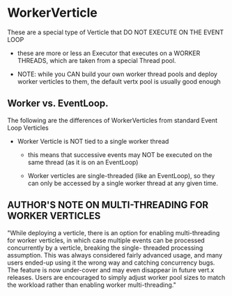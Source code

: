# WorkerVerticle 
These are a special type of Verticle that DO NOT EXECUTE ON THE EVENT LOOP
- these are more or less an Executor that executes on a WORKER THREADS, which 
are taken from a special Thread pool. 

- NOTE: while you CAN build your own worker thread pools and deploy worker verticles to them, 
the default vertx pool is usually good enough

## Worker vs. EventLoop. 
The following are the differences of WorkerVerticles from standard
Event Loop Verticles
- Worker Verticle is NOT tied to a single worker thread
    - this means that successive events may NOT be executed on the same thread 
    (as it is on an EventLoop)
    
    - Worker verticles are single-threaded (like an EventLoop), so they can only be accessed
    by a single worker thread at any given time. 
    
## AUTHOR'S NOTE ON MULTI-THREADING FOR WORKER VERTICLES
"While deploying a verticle, there is an option for enabling multi-threading for worker verticles, 
in which case multiple events can be processed concurrently by a verticle, breaking the single-
threaded processing assumption. This was always considered fairly advanced usage, and many users ended-up using it the wrong way
and catching concurrency bugs. The feature is now under-cover and may even disappear in future
vert.x releases. Users are encouraged to simply adjust worker pool sizes to match the workload
rather than enabling worker multi-threading."

